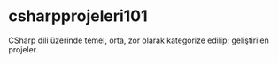 # csharpprojeleri101
CSharp dili üzerinde temel, orta, zor olarak kategorize edilip; geliştirilen projeler.
